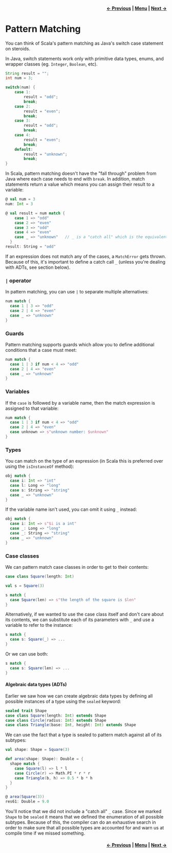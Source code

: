 <h4 align="right">
    <a href="lesson0_4_classes_traits_objects.md">← Previous</a> |
    <a href="../../../../README.md">Menu</a> |
    <a href="../_1_implicits/lesson1.md">Next →</a>
</h4>

# Pattern Matching

You can think of Scala's pattern matching as Java's switch case statement on steroids.

In Java, switch statements work only with primitive data types, enums, and wrapper classes (eg. `Integer`, `Boolean`,
etc).

```java
String result = "";
int num = 3;

switch(num) {
    case 1:
        result = "odd";
        break;
    case 2: 
        result = "even";
        break;
    case 3: 
        result = "odd";
        break;
    case 4:
        result = "even";
        break;
    default:
        result = "unknown";
        break;
}
```

In Scala, pattern matching doesn't have the "fall through" problem from Java where each case needs to end with `break`.
In addition, match statements return a value which means you can assign their result to a variable:

```scala
@ val num = 3
num: Int = 3

@ val result = num match {
    case 1 => "odd"
    case 2 => "even"
    case 3 => "odd"
    case 4 => "even"
    case _ => "unknown"   // _ is a "catch all" which is the equivalent of the default case in Java
  }
result: String = "odd"
```

If an expression does not match any of the cases, a `MatchError` gets thrown. Because of this, it's important to define
a catch call `_` (unless you're dealing with ADTs, see section below).

### `|` operator

In pattern matching, you can use `|` to separate multiple alternatives:

```scala
num match {
  case 1 | 3 => "odd" 
  case 2 | 4 => "even"
  case _ => "unknown"
}
```

### Guards

Pattern matching supports guards which allow you to define additional conditions that a case must meet:

```scala
num match {
  case 1 | 3 if num < 4 => "odd"
  case 2 | 4 => "even"
  case _ => "unknown"
}
```

### Variables

If the `case` is followed by a variable name, then the match expression is assigned to that variable:

```scala
num match {
  case 1 | 3 if num < 4 => "odd"
  case 2 | 4 => "even"
  case unknown => s"unknown number: $unknown"
}
```

### Types

You can match on the type of an expression (in Scala this is preferred over using the `isInstanceOf` method):

```scala
obj match {
  case i: Int => "int"
  case l: Long => "long"
  case s: String => "string"
  case _ => "unknown"
}
```

If the variable name isn't used, you can omit it using `_` instead:

```scala
obj match {
  case i: Int => s"$i is a int"
  case _: Long => "long"
  case _: String => "string"
  case _ => "unknown"
}
```

### Case classes

We can pattern match case classes in order to get to their contents:

```scala
case class Square(length: Int)

val s = Square(3)

s match {
  case Square(len) => s"the length of the square is $len"
}
```

Alternatively, if we wanted to use the case class itself and don't care about its contents, we can substitute each of
its parameters with `_` and use a variable to refer to the instance:

```scala
s match {
  case s: Square(_) => ...
}
```

Or we can use both:

```scala
s match {
  case s: Square(len) => ...
}
```

#### Algebraic data types (ADTs)

Earlier we saw how we can create algebraic data types by defining all possible instances of a type using the `sealed`
keyword:

```scala
sealed trait Shape
case class Square(length: Int) extends Shape
case class Circle(radius: Int) extends Shape
case class Triangle(base: Int, height: Int) extends Shape
```

We can use the fact that a type is sealed to pattern match against all of its subtypes:

```scala
val shape: Shape = Square(3)

def area(shape: Shape): Double = {
  shape match {
    case Square(l) => l * l
    case Circle(r) => Math.PI * r * r
    case Triangle(b, h) => 0.5 * b * h
  }
}

@ area(Square(3))
res61: Double = 9.0
```

You'll notice that we did not include a "catch all" `_` case. Since we marked `Shape` to be `sealed` it means that we
defined the enumeration of all possible subtypes. Because of this, the compiler can do an exhaustive search in order to
make sure that all possible types are accounted for and warn us at compile time if we missed something.

<h4 align="right">
    <a href="lesson0_4_classes_traits_objects.md">← Previous</a> |
    <a href="../../../../README.md">Menu</a> |
    <a href="../_1_implicits/lesson1.md">Next →</a>
</h4>